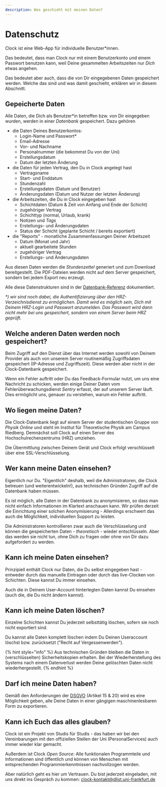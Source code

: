 ```yaml
---
description: Was geschieht mit meinen Daten?
---
```


# Datenschutz

Clock ist eine Web-App für individuelle Benutzer\*innen.

Das bedeutet, dass man Clock nur mit einem Benutzerkonto und einem Passwort benutzen kann, weil Deine gesammelten Arbeitszeiten nur _Dich_ etwas angehen.

Das bedeutet aber auch, dass die von Dir eingegebenen Daten gespeichert werden. Welche das sind und was damit geschieht, erklären wir in diesem Abschnitt.

## Gepeicherte Daten

Alle Daten, die Dich als Benutzer\*in betreffen bzw. von Dir eingegeben wurden, werden in einer _Datenbank_ gespeichert. Dazu gehören

* die Daten Deines Benutzerkontos:
  * Login-Name und Passwort\*
  * Email-Adresse
  * Vor- und Nachname
  * Personalnummer \(die bekommst Du von der Uni\)
  * Erstellungsdatum
  * Datum der letzten Änderung
* die Daten für jeden Vertrag, den Du in Clock angelegt hast
  * Vertragsname
  * Start- und Enddatum
  * Stundenzahl
  * Erstellungsdaten \(Datum und Benutzer\)
  * Änderungsdaten \(Datum und Nutzer der letzten Änderung\)
* die Arbeitszeiten, die Du in Clock eingegeben hast
  * Schichtdaten \(Datum & Zeit von Anfang und Ende der Schicht\)
  * zugehöriger Vertrag
  * Schichttyp \(normal, Urlaub, krank\)
  * Notizen und _Tags_
  * Erstellungs- und Änderungsdaten
  * Status der Schicht \(geplante Schicht / bereits exportiert\)
* die "Reports" - monatliche Zusammenfassungen Deiner Arbeitszeit
  * Datum \(Monat und Jahr\)
  * aktuell gearbeitete Stunden
  * zugehöriger Vertrag
  * Erstellungs- und Änderungsdaten

Aus diesen Daten werden die _Stundenzettel_ generiert und zum Download bereitgestellt. Die PDF-Dateien werden nicht auf dem Server gespeichert, sondern bei jedem Export neu erzeugt.

Alle diese Datenstrukturen sind in der [Datenbank-Referenz](../datenbank-referenz/introduction.md) dokumentiert.

_\*\) wir sind noch dabei, die Authentifizierung über den HRZ-Verzeichnisdienst zu ermöglichen. Damit wird es möglich sein, Dich mit Deinem HRZ-Login und Passwort anzumelden. Das Passwort wird dann nicht mehr bei uns gespeichert, sondern von einem Server beim HRZ geprüft._

## Welche anderen Daten werden noch gespeichert?

Beim Zugriff auf den Dienst über das Internet werden sowohl von Deinem Provider als auch von unserem Server routinemäßig Zugriffsdaten gespeichert \(IP-Adresse und Zugriffszeit\). Diese werden aber nicht in der Clock-Datenbank gespeichert.

Wenn ein Fehler auftritt oder Du das Feedback-Formular nutzt, um uns eine Nachricht zu schicken, werden einige Deiner Daten vom Fehlerüberwachungsdienst _Sentry_ erfasst, der auf unserem Server läuft. Dies ermöglicht uns, genauer zu verstehen, warum ein Fehler auftritt.

## Wo liegen meine Daten?

Die Clock-Datenbank liegt auf einem Server der studentischen Gruppe von _Physik Online_ und steht im Institut für Theoretische Physik am Campus Riedberg. Demnächst soll Clock auf einen Server des Hochschulrechenzentrums \(HRZ\) umziehen.

Die Übermittlung zwischen Deinem Gerät und Clock erfolgt verschlüsselt über eine SSL-Verschlüsselung.

## Wer kann meine Daten einsehen?

Eigentlich nur Du. "Eigentlich" deshalb, weil die Administratoren, die Clock betreuen \(und weiterentwickeln!\), aus technischen Gründen Zugriff auf die Datenbank haben müssen.

Es ist möglich, alle Daten in der Datenbank zu anonymisieren, so dass man nicht einfach Informationen im Klartext anschauen kann. Wir prüfen derzeit die Einrichtung einer solchen Anonymisierung - Allerdings erschwert das auch die Möglichkeit, individuellen Support zu leisten.

Die Administratoren kontrollieren zwar auch die Verschlüsselung und können die gespeicherten Daten - _theoretisch_ - wieder entschlüsseln. Aber das werden sie nicht tun, ohne Dich zu fragen oder ohne von Dir dazu aufgefordert zu werden.

## Kann ich meine Daten einsehen?

Prinzipiell enthält Clock nur Daten, die Du selbst eingegeben hast - entweder durch das manuelle Eintragen oder durch das live-Clocken von Schichten. Diese kannst Du immer einsehen.

Auch die in Deinem User-Account hinterlegten Daten kannst Du einsehen \(auch die, die Du nicht ändern kannst\).

## Kann ich meine Daten löschen?

Einzelne Schichten kannst Du jederzeit selbsttätig löschen, sofern sie noch nicht exportiert sind.

Du kannst alle Daten komplett löschen indem Du Deinen Useraccount löschst bzw. zurücksetzt \("Recht auf Vergessenwerden"\).

{% hint style="info" %}
Aus technischen Gründen bleiben die Daten in \(verschlüsselten\) Sicherheitskopien erhalten. Bei der Wiederherstellung des Systems nach einem Datenverlust werden Deine gelöschten Daten nicht wiederhergestellt.
{% endhint %}

## Darf ich meine Daten haben?

Gemäß den Anforderungen der [DSGVO](https://dsgvo-gesetz.de) \(Artikel 15 & 20\) wird es eine Möglichkeit geben, alle Deine Daten in einer gängigen maschinenlesbaren Form zu exportieren.

## Kann ich Euch das alles glauben?

Clock ist ein Projekt von Studis für Studis - das haben wir bei den Vereinbarungen mit den offiziellen Stellen der Uni \(PersonalServices\) auch immer wieder klar gemacht.

Außerdem ist Clock _Open Source_: Alle funktionalen Programmteile und Informationen sind öffentlich und können von Menschen mit entsprechenden Programmierkenntnissen nachvollzogen werden.

Aber natürlich geht es hier um Vertrauen. Du bist jederzeit eingeladen, mit uns direkt ins Gespräch zu kommen: clock-kontakt@dlist.uni-frankfurt.de

